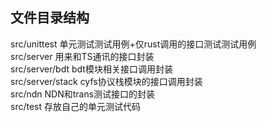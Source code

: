 ## 文件目录结构

src/unittest 单元测试测试用例+仅rust调用的接口测试测试用例      
src/server 用来和TS通讯的接口封装    
src/server/bdt  bdt模块相关接口调用封装   
src/server/stack  cyfs协议栈模块的接口调用封装    
src/ndn  NDN和trans测试接口的封装   
src/test  存放自己的单元测试代码    